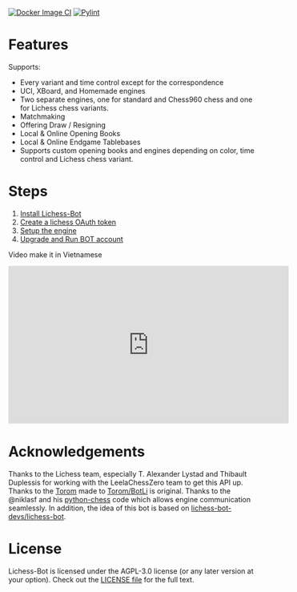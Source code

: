 [![Docker Image CI](https://github.com/M-DinhHoangViet/Lichess-Bot/actions/workflows/docker-image.yml/badge.svg)](https://github.com/M-DinhHoangViet/Lichess-Bot/actions/workflows/docker-image.yml) [![Pylint](https://github.com/M-DinhHoangViet/Lichess-Bot/actions/workflows/pylint.yml/badge.svg)](https://github.com/M-DinhHoangViet/Lichess-Bot/actions/workflows/pylint.yml) 
# Features
Supports:
- Every variant and time control except for the correspondence
- UCI, XBoard, and Homemade engines
- Two separate engines, one for standard and Chess960 chess and one for Lichess chess variants.
- Matchmaking
- Offering Draw / Resigning
- Local & Online Opening Books
- Local & Online Endgame Tablebases
- Supports custom opening books and engines depending on color, time control and Lichess chess variant.

# Steps
1. [Install Lichess-Bot](https://github.com/M-DinhHoangViet/Lichess-Bot/wiki/How-to-Install)
2. [Create a lichess OAuth token](https://github.com/M-DinhHoangViet/Lichess-Bot/wiki/How-to-create-a-Lichess-OAuth-token)
4. [Setup the engine](https://github.com/M-DinhHoangViet/Lichess-Bot/wiki/Setup-the-engine)
6. [Upgrade and Run BOT account](https://github.com/M-DinhHoangViet/Lichess-Bot/wiki/How-to-Run-lichess-bot)

Video make it in Vietnamese
<iframe width="560" height="315" src="https://www.youtube.com/embed/AtfqrenOOrU?si=jjx_diaCrDfJg2Pg&amp;start=14" title="YouTube video player" frameborder="0" allow="accelerometer; autoplay; clipboard-write; encrypted-media; gyroscope; picture-in-picture; web-share" allowfullscreen></iframe>

# Acknowledgements
Thanks to the Lichess team, especially T. Alexander Lystad and Thibault Duplessis for working with the LeelaChessZero team to get this API up. Thanks to the [Torom](https://github.com/Torom) made to [Torom/BotLi](https://github.com/Torom/BotLi) is original. Thanks to the @niklasf and his [python-chess](https://github.com/niklasf/python-chess) code which allows engine communication seamlessly. In addition, the idea of this bot is based on [lichess-bot-devs/lichess-bot](https://github.com/lichess-bot-devs/lichess-bot).
# License
Lichess-Bot is licensed under the  AGPL-3.0 license (or any later version at your option). Check out the [LICENSE file](https://github.com/M-DinhHoangViet/Lichess-Bot/blob/main/LICENSE) for the full text.
